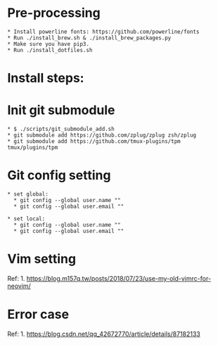# Pre-processing
    * Install powerline fonts: https://github.com/powerline/fonts
    * Run ./install_brew.sh & ./install_brew_packages.py
    * Make sure you have pip3.
    * Run ./install_dotfiles.sh

# Install steps:

# Init git submodule
    * $ ./scripts/git_submodule_add.sh
    * git submodule add https://github.com/zplug/zplug zsh/zplug
    * git submodule add https://github.com/tmux-plugins/tpm tmux/plugins/tpm

# Git config setting
    * set global:
      * git config --global user.name ""
      * git config --global user.email ""

    * set local:
      * git config --global user.name ""
      * git config --global user.email ""

# Vim setting
Ref: 
    1. https://blog.m157q.tw/posts/2018/07/23/use-my-old-vimrc-for-neovim/
   
# Error case
Ref:
    1. https://blog.csdn.net/qq_42672770/article/details/87182133

